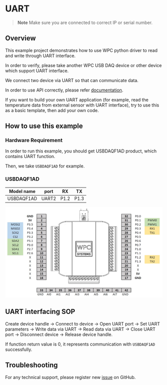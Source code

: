 # UART
> **Note**
> Make sure you are connected to correct IP or serial number.

## Overview

This example project demonstrates how to use WPC python driver to read and write through UART interface.

In order to verify, please take another WPC USB DAQ device or other device which support UART interface.

We connect two device via UART so that can communicate data.

In order to use API correctly, please refer [documentation](https://wpc-systems-ltd.github.io/WPC_Python_driver_release/).

If you want to build your own UART application (for example, read the temperature data from external sensor with UART interface), try to use this as a basic template, then add your own code.

## How to use this example

### Hardware Requirement

In order to run this example, you should get USBDAQF1AD product, which contains UART function.

Then, we take `USBDAQF1AD` for example.

### USBDAQF1AD

|   Model name     | port  | RX   | TX   |
| -----------------|:-----:|:----:|:----:|
| USBDAQF1AD   | UART2 | P1.2 | P1.3 |

<img src="https://github.com/WPC-Systems-Ltd/WPC_Python_driver_release/blob/main/Reference/Pinouts/pinout-USBDAQF1AD.JPG" alt="drawing" width="600"/>

## UART interfacing SOP

Create device handle -> Connect to device -> Open UART port -> Set UART parameters -> Write data via UART -> Read data via UART -> Close UART port -> Disconnect device -> Release device handle.

If function return value is 0, it represents communication with `USBDAQF1AD` successfully.

## Troubleshooting

For any technical support, please register new [issue](https://github.com/WPC-Systems-Ltd/WPC_Python_driver_release/issues) on GitHub.